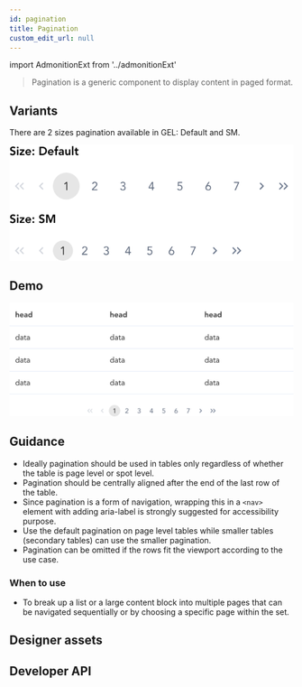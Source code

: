 ```yaml
---
id: pagination
title: Pagination
custom_edit_url: null
---
```


import AdmonitionExt from '../admonitionExt'

> Pagination is a generic component to display content in paged format.


## Variants

There are 2 sizes pagination available in GEL: Default and SM.

![Pagination types](img/pagination-types.svg)


## Demo

![Pagination demo](img/pagination-demo.svg)


## Guidance

* Ideally pagination should be used in tables only regardless of whether the table is page level or spot level.
* Pagination should be centrally aligned after the end of the last row of the table.
* Since pagination is a form of navigation, wrapping this in a `<nav>` element with adding aria-label is strongly suggested for accessibility purpose.
* Use the default pagination on page level tables while smaller tables (secondary tables) can use the smaller pagination.
* Pagination can be omitted if the rows fit the viewport according to the use case.

### When to use

* To break up a list or a large content block into multiple pages that can be navigated sequentially or by choosing a specific page within the set.


## Designer assets

<AdmonitionExt type="figma" url="https://www.figma.com/file/kzLxtqv6YGL0wotiqzgEo4/GEL-UI-Doc?node-id=8%3A29659" />


## Developer API

<AdmonitionExt type="vue" url="https://primefaces.org/primevue/paginator" />